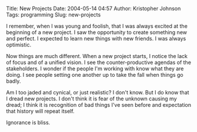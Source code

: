 Title: New Projects
Date: 2004-05-14 04:57
Author: Kristopher Johnson
Tags: programming
Slug: new-projects

I remember, when I was young and foolish, that I was always excited at
the beginning of a new project. I saw the opportunity to create
something new and perfect. I expected to learn new things with new
friends. I was always optimistic.

Now things are much different. When a new project starts, I notice the
lack of focus and of a unified vision. I see the counter-productive
agendas of the stakeholders. I wonder if the people I'm working with
know what they are doing. I see people setting one another up to take
the fall when things go badly.

Am I too jaded and cynical, or just realistic? I don't know. But I do
know that I dread new projects. I don't think it is fear of the unknown
causing my dread; I think it is recognition of bad things I've seen
before and expectation that history will repeat itself.

Ignorance is bliss.

